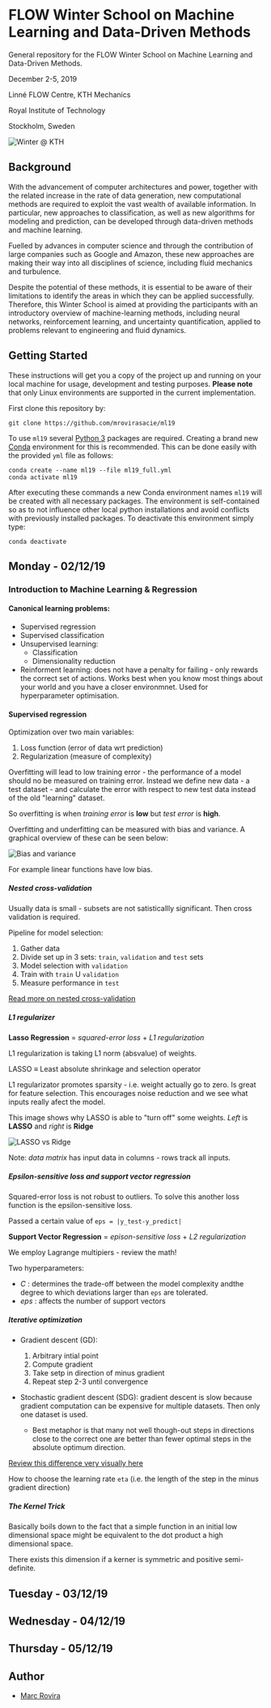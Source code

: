 # FLOW Winter School on Machine Learning and Data-Driven Methods

General repository for the FLOW Winter School on Machine Learning and Data-Driven Methods.

December 2-5, 2019

Linné FLOW Centre, KTH Mechanics

Royal Institute of Technology

Stockholm, Sweden

![Winter @ KTH](https://farm9.static.flickr.com/8011/7149987055_b9300791f6_b.jpg)

## Background

With the advancement of computer architectures and power, together with the related increase in the rate of data generation, new computational methods are required to exploit the vast wealth of available information. In particular, new approaches to classification, as well as new algorithms for modeling and prediction, can be developed through data-driven methods and machine learning. 

Fuelled by advances in computer science and through the contribution of large companies such as Google and Amazon, these new approaches are making their way into all disciplines of science, including fluid mechanics and turbulence. 

Despite the potential of these methods, it is essential to be aware of their limitations to identify the areas in which they can be applied successfully. Therefore, this Winter School is aimed at providing the participants with an introductory overview of machine-learning methods, including neural networks, reinforcement learning, and uncertainty quantification, applied to problems relevant to engineering and fluid dynamics.

## Getting Started

These instructions will get you a copy of the project up and running on your local machine for usage, development and testing purposes. **Please note** that only Linux environments are supported in the current implementation.

First clone this repository by:

```
git clone https://github.com/mrovirasacie/ml19
```

To use `ml19` several [Python 3](https://www.python.org/) packages are required. Creating a brand new [Conda](https://docs.conda.io/en/latest/) environment for this is recommended. This can be done easily with the provided `yml` file as follows:

```
conda create --name ml19 --file ml19_full.yml
conda activate ml19
```

After executing these commands a new Conda environment names `ml19` will be created with all necessary packages. The environment is self-contained so as to not influence other local python installations and avoid conflicts with previously installed packages. To deactivate this environment simply type:

```
conda deactivate
```

## Monday -  02/12/19

### Introduction to Machine Learning & Regression

#### Canonical learning problems:
  - Supervised regression
  - Supervised classification
  - Unsupervised learning:
    - Classification
    - Dimensionality reduction
  - Reinforment learning: does not have a penalty for failing - only rewards the correct set of actions. Works best when you know most things about your world and you have a closer environmnet. Used for hyperparameter optimisation.

#### Supervised regression

Optimization over two main variables:
  1. Loss function (error of data wrt prediction)
  2. Regularization (measure of complexity)

Overfitting will lead to low training error - the performance of a model should no be measured on training error. Instead we define new data - a test dataset - and calculate the error with respect to new test data instead of the old "learning" dataset.

So overfitting is when *training error* is **low** but *test error* is **high**. 

Overfitting and underfitting can be measured with bias and variance. A graphical overview of these can be seen below:

![Bias and variance](https://miro.medium.com/max/978/1*CgIdnlB6JK8orFKPXpc7Rg.png)


For example linear functions have low bias.

##### Nested cross-validation

Usually data is small - subsets are not satisticallly significant. Then cross validation is required.

Pipeline for model selection:
  1. Gather data
  2. Divide set up in 3 sets: `train`, `validation` and `test` sets
  3. Model selection with `validation`
  4. Train with `train` U `validation`
  5. Measure performance in `test`

[Read more on nested cross-validation](https://weina.me/nested-cross-validation/)

##### L1 regularizer

**Lasso Regression** = *squared-error loss* + *L1 regularization*

L1 regularization is taking L1 norm (absvalue) of weights.

LASSO ≡ Least absolute shrinkage and selection operator

L1 regularizator promotes sparsity - i.e. weight actually go to zero. Is great for feature selection. This encourages noise reduction and we see what inputs really afect the model.

This image shows why LASSO is able to "turn off" some weights. *Left* is **LASSO** and *right* is **Ridge**

![LASSO vs Ridge](https://s3-ap-south-1.amazonaws.com/av-blog-media/wp-content/uploads/2017/06/05215637/regular1.png)

Note: *data matrix* has input data in columns - rows track all inputs.

##### Epsilon-sensitive loss and support vector regression

Squared-error loss is not robust to outliers. To solve this another loss function is the epsilon-sensitive loss.

Passed a certain value of `eps = |y_test-y_predict|`

**Support Vector Regression** = *epison-sensitive loss* + *L2 regularization*

We employ Lagrange multipiers - review the math! 

Two hyperparameters:
  - *C* : determines the trade-off between the model complexity andthe degree to which deviations larger than `eps` are tolerated.
  - *eps* : affects the number of support vectors

##### Iterative optimization

- Gradient descent (GD): 
  1. Arbitrary intial point
  2. Compute gradient
  3. Take setp in direction of minus gradient
  4. Repeat step 2-3 until convergence

- Stochastic gradient descent (SDG): gradient descent is slow because gradient computation can be expensive for multiple datasets. Then only one dataset is used.
  - Best metaphor is that many not well though-out steps in directions close to the correct one are better than fewer optimal steps in the absolute optimum direction.

[Review this difference very visually here](https://www.youtube.com/watch?v=IHZwWFHWa-w)

How to choose the learning rate `eta` (i.e. the length of the step in the minus gradient direction)

##### The Kernel Trick

Basically boils down to the fact that a simple function in an initial low dimensional space might be equivalent to the dot product a high dimensional space.

There exists this dimension if a kerner is symmetric and positive semi-definite.

## Tuesday - 03/12/19

## Wednesday - 04/12/19

## Thursday - 05/12/19

## Author

* [Marc Rovira](https://github.com/mrovirasacie)
